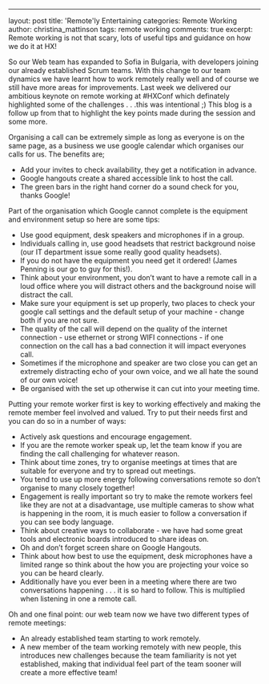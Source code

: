 ---
layout: post
title: 'Remote'ly Entertaining
categories: Remote Working
author: christina_mattinson
tags: remote working
comments: true
excerpt: Remote working is not that scary, lots of useful tips and guidance on how we do it at HX!

So our Web team has expanded to Sofia in Bulgaria, with developers joining our already established Scrum teams. With this change to our team dynamics we have learnt how to work remotely really well and of course we still have more areas for improvements. Last week we delivered our ambitious keynote on remote working at #HXConf which definately highlighted some of the challenges . . .this was intentional ;) 
This blog is a follow up from that to highlight the key points made during the session and some more.

Organising a call can be extremely simple as long as everyone is on the same page, as a business we use google calendar which organises our calls for us. The benefits are; 
- Add your invites to check availability, they get a notification in advance. 
- Google hangouts create a shared accessible link to host the call.
- The green bars in the right hand corner do a sound check for you, thanks Google!

Part of the organisation which Google cannot complete is the equipment and environment setup so here are some tips:
- Use good equipment, desk speakers and microphones if in a group.
- Individuals calling in, use good headsets that restrict background noise (our IT department issue some really good quality headsets).
- If you do not have the equipment you need get it ordered! (James Penning is our go to guy for this!).
- Think about your environment, you don’t want to have a remote call in a loud office where you will distract others and the background noise will distract the call.
- Make sure your equipment is set up properly, two places to check your google call settings and the default setup of your machine - change both if you are not sure.
- The quality of the call will depend on the quality of the internet connection - use ethernet or strong WIFI connections - if one connection on the call has a bad connection it will impact everyones call.
- Sometimes if the microphone and speaker are two close you can get an extremely distracting echo of your own voice, and we all hate the sound of our own voice!
- Be organised with the set up otherwise it can cut into your meeting time.

Putting your remote worker first is key to working effectively and making the remote member feel involved and valued. Try to put their needs first and you can do so in a number of ways:
- Actively ask questions and encourage engagement. 
- If you are the remote worker speak up, let the team know if you are finding the call challenging for whatever reason.
- Think about time zones, try to organise meetings at times that are suitable for everyone and try to spread out meetings. 
- You tend to use up more energy following conversations remote so don’t organise to many closely together!
- Engagement is really important so try to make the remote workers feel like they are not at a disadvantage, use multiple cameras to show what is happening in the room, it is much easier to follow a conversation if you can see body language. 
- Think about creative ways to collaborate - we have had some great tools and electronic boards introduced to share ideas on.
- Oh and don’t forget screen share on Google Hangouts.
- Think about how best to use the equipment, desk microphones have a limited range so think about the how you are projecting your voice so you can be heard clearly. 
- Additionally have you ever been in a meeting where there are two conversations happening . . . it is so hard to follow. This is multiplied when listening in one a remote call.

Oh and one final point: our web team now we have two different types of remote meetings:
- An already established team starting to work remotely.
- A new member of the team working remotely with new people, this introduces new challenges because the team familiarity is not yet established, making that individual feel part of the team sooner will create a more effective team!